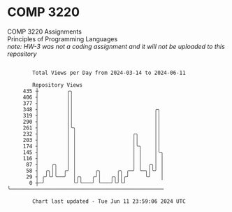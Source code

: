 # COMP 3220
COMP 3220 Assignments  
Principles of Programming Languages  
*note: HW-3 was not a coding assignment and it will not be uploaded to this repository*  

```

        Total Views per Day from 2024-03-14 to 2024-06-11

        Repository Views
     435 ┼         ╭╮
     406 ┤         ││
     377 ┤         ││
     348 ┤         ││                          ╭╮
     319 ┤         ││                          ││
     290 ┤         ││                          ││
     261 ┤         │╰╮                         ││
     232 ┤         │ │                  ╭╮     ││
     203 ┤         │ │                  ││     ││
     174 ┤         │ │                  │╰╮    ││
     145 ┤         │ │                  │ │    │╰╮
     116 ┤         │ │                  │ │    │ │
      87 ┤    ╭╮   │ │                  │ │  ╭╮│ │
      58 ┤  ╭╮││  ╭╯ │      ╭╮     ╭╮ ╭─╯ ╰─╮│╰╯ │
      29 ┤ ╭╯╰╯╰──╯  │╭╮   ╭╯│   ╭╮││╭╯     ╰╯   │
       0 ┼─╯         ╰╯╰───╯ ╰───╯╰╯╰╯           ╰─────────────────────────────────────────────────

        Chart last updated - Tue Jun 11 23:59:06 2024 UTC
        
```
